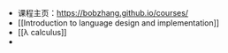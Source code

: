 - 课程主页：https://bobzhang.github.io/courses/
- [[Introduction to language design and implementation]]
- [[λ calculus]]
-